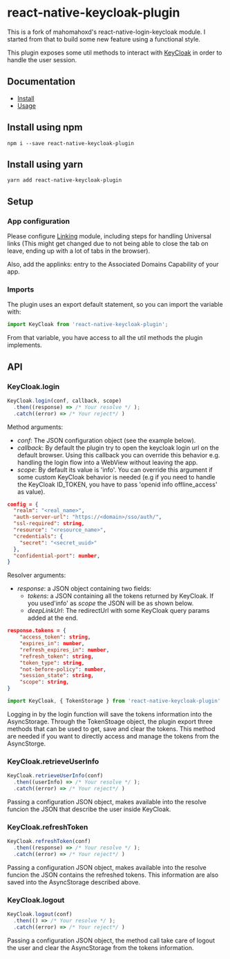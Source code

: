 # react-native-keycloak-plugin
This is a fork of mahomahoxd's react-native-login-keycloak module. I started from that to build some new feature using a functional style.

This plugin exposes some util methods to interact with [KeyCloak][KeyCloakHome] in order to handle the user session. 

## Documentation

- [Install][InstallAnchor]
- [Usage][UsageAnchor]

## Install using npm

```shell
npm i --save react-native-keycloak-plugin
```

## Install using yarn

```shell
yarn add react-native-keycloak-plugin
```

## Setup

### App configuration

Please configure [Linking](https://facebook.github.io/react-native/docs/linking.html) module, including steps for handling Universal links (This might get changed due to not being able to close the tab on leave, ending up with a lot of tabs in the browser).

Also, add the applinks:<APPSITE HOST> entry to the Associated Domains Capability of your app.


### Imports
The plugin uses an export default statement, so you can import the variable with: 
```js
import KeyCloak from 'react-native-keycloak-plugin';
```
From that variable, you have access to all the util methods the plugin implements.

## API
### KeyCloak.login

```js
KeyCloak.login(conf, callback, scope)
  .then((response) => /* Your resolve */ );
  .catch((error) => /* Your reject*/ )
```
Method arguments:
  - _conf_: The JSON configuration object (see the example below).
  - _callback_: By default the plugin try to open the keycloak login url on the default browser. Using this callback you can override this behavior e.g. handling the login flow into a WebView without leaving the app.
  - _scope_: By default its value is 'info'. You can override this argument if some custom KeyCloak behavior is needed (e.g if you need to handle the KeyCloak ID_TOKEN, you have to pass 'openid info offline_access' as value).

```json
config = {
  "realm": "<real_name>",
  "auth-server-url": "https://<domain>/sso/auth/",
  "ssl-required": string,
  "resource": "<resource_name>",
  "credentials": {
    "secret": "<secret_uuid>"
  },
  "confidential-port": number,
}
```

Resolver arguments:
 - _response_: a JSON object containing two fields:
    - *tokens*: a JSON containing all the tokens returned by KeyCloak. If you used'info' as *scope* the JSON will be as shown below.
    - *deepLinkUrl*: The redirectUrl with some KeyCloak query params added at the end.

```json
response.tokens = {
    "access_token": string,
    "expires_in": number,
    "refresh_expires_in": number,
    "refresh_token": string,
    "token_type": string,
    "not-before-policy": number,
    "session_state": string,
    "scope": string,
}
```

```js
import KeyCloak, { TokenStorage } from 'react-native-keycloak-plugin'
```

Logging in by the login function will save the tokens information into the AsyncStorage. Through the TokenStoage object, the plugin export three methods that can be used to get, save and clear the tokens. This method are needed if you want to directly access and manage the tokens from the AsyncStorge.

### KeyCloak.retrieveUserInfo
```js
KeyCloak.retrieveUserInfo(conf)
  .then((userInfo) => /* Your resolve */ );
  .catch((error) => /* Your reject*/ )
```
Passing a configuration JSON object, makes available into the resolve funcion the JSON that describe the user inside KeyCloak.

### KeyCloak.refreshToken
```js
KeyCloak.refreshToken(conf)
  .then((response) => /* Your resolve */ );
  .catch((error) => /* Your reject*/ )
```
Passing a configuration JSON object, makes available into the resolve funcion the JSON contains the refreshed tokens. This information are also saved into the AsyncStorage described above.


### KeyCloak.logout
```js
KeyCloak.logout(conf)
  .then(() => /* Your resolve */ );
  .catch((error) => /* Your reject*/ )
```
Passing a configuration JSON object, the method call take care of logout the user and clear the AsyncStorage from the tokens information.


[UsageAnchor]: <https://github.com/lucataglia/react-native-keycloak-plugin#usage>
[InstallAnchor]: <https://github.com/lucataglia/react-native-keycloak-plugin#install>
[KeyCloakHome]: <https://www.keycloak.org/getting-started>